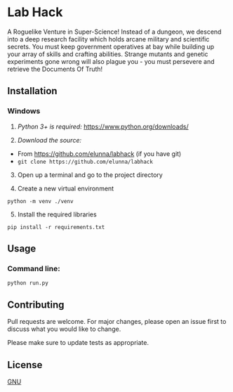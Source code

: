 # Lab Hack

A Roguelike Venture in Super-Science! Instead of a dungeon, we descend into a deep research facility which holds arcane military and scientific secrets. You must keep government operatives at bay while building up your array of skills and crafting abilities. Strange mutants and genetic experiments gone wrong will also plague you - you must persevere and retrieve the Documents Of Truth!

## Installation
### Windows
1. *Python 3+ is required:* https://www.python.org/downloads/

2. *Download the source:*

* From https://github.com/elunna/labhack
(if you have git)
* ```git clone https://github.com/elunna/labhack```

3. Open up a terminal and go to the project directory

4. Create a new virtual environment

```python -m venv ./venv```

5. Install the required libraries

```pip install -r requirements.txt```

## Usage
### Command line:
```python run.py```

## Contributing
Pull requests are welcome. For major changes, please open an issue first to discuss what you would like to change.

Please make sure to update tests as appropriate.


## License
[GNU](https://choosealicense.com/licenses/gpl-3.0/)
